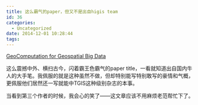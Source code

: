 ```yaml
---
title: 这么霸气的paper，但又不是出自higis team
id: 36
categories:
  - Uncategorized
date: 2014-12-01 10:28:44
tags:
---
```


[GeoComputation for Geospatial Big Data](http://onlinelibrary.wiley.com/doi/10.1111/tgis.12131/abstract)

这么震撼中外、横扫古今，闪着霸王色霸气的paper title，一看就知道出自国内牛人的大手笔。我佩服的就是这种虽然不做，但却特别能写特别敢写的豪情和气概，更佩服他们居然还一写就能中TGIS这种级别杂志的本事。

当看到第三个作者的时候，我会心的笑了——这文章应该不用麻烦老范帮忙下了。